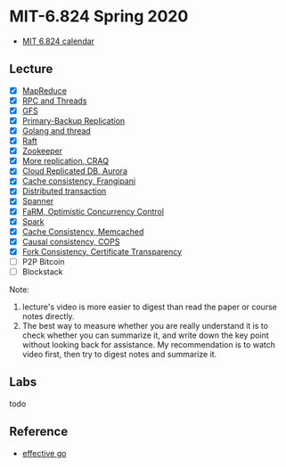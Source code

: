 # MIT-6.824 Spring 2020

- [MIT 6.824 calendar](https://pdos.csail.mit.edu/6.824/schedule.html)

## Lecture
- [x] [MapReduce](lectures/1.MapReduce.md)
- [x] [RPC and Threads](lectures/2.RPC%20and%20Threads.md)
- [x] [GFS](lectures/3.GFS.md)
- [x] [Primary-Backup Replication](lectures/4.Primary-Backup%20replication.md)
- [x] [Golang and thread](lectures/5.Golang%20and%20thread.md)
- [x] [Raft](lectures/6.Raft.md)
- [x] [Zookeeper](lectures/7.Zookeeper.md)
- [x] [More replication, CRAQ](lectures/8.Chain_Replication_CRAQ.md)
- [x] [Cloud Replicated DB, Aurora](lectures/9.Aurora_SQL.md)
- [x] [Cache consistency, Frangipani](lectures/10.CacheConsistency.md)
- [x] [Distributed transaction](lectures/11.DistributedTransactions.md)
- [x] [Spanner](lectures/12.Spanner.md)
- [x] [FaRM, Optimistic Concurrency Control](lectures/13.OptimisticConcurrencyControl.md)
- [x] [Spark](lectures/14.Spark.md)
- [x] [Cache Consistency, Memcached](lectures/15.CacheConsistency.md)
- [x] [Causal consistency, COPS](lectures/16.CausalConsistency.md)
- [x] [Fork Consistency, Certificate Transparency](lectures/17.ForkConsistency.md)
- [ ] P2P Bitcoin
- [ ] Blockstack

Note:
1. lecture's video is more easier to digest than read the paper or course notes directly.
2. The best way to measure whether you are really understand it is to check whether you can summarize it, and write down the key point without looking back for assistance.
My recommendation is to watch video first, then try to digest notes and summarize it.

## Labs
todo

## Reference
- [effective go](https://golang.org/doc/effective_go.html)
